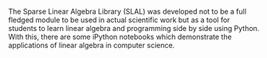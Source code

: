 The Sparse Linear Algebra Library (SLAL) was developed not to be a full fledged 
module to be used in actual scientific work but as a tool for students to learn
linear algebra and programming side by side using Python. 
With this, there are some iPython notebooks which demonstrate the applications
of linear algebra in computer science. 

